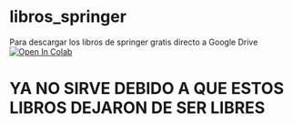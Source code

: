 # libros_springer
Para descargar los libros de springer gratis directo a Google Drive
[![Open In Colab](https://colab.research.google.com/assets/colab-badge.svg)](https://colab.research.google.com/github/chdiazguerra/libros_springer/blob/master/Descargar_libros_springer.ipynb)

# YA NO SIRVE DEBIDO A QUE ESTOS LIBROS DEJARON DE SER LIBRES

